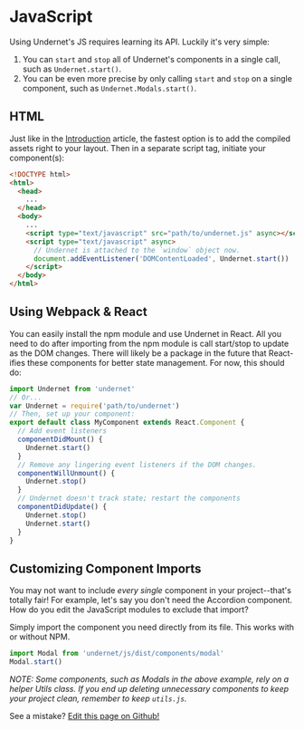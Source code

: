 # JavaScript

Using Undernet's JS requires learning its API. Luckily it's very simple:

1. You can `start` and `stop` all of Undernet's components in a single call, such as `Undernet.start()`.
2. You can be even more precise by only calling `start` and `stop` on a single component, such as `Undernet.Modals.start()`.

## HTML

Just like in the [Introduction](/docs/overview/introduction) article, the fastest option is to add the compiled assets right to your layout. Then in a separate script tag, initiate your component(s):

```html
<!DOCTYPE html>
<html>
  <head>
    ...
  </head>
  <body>
    ...
    <script type="text/javascript" src="path/to/undernet.js" async></script>
    <script type="text/javascript" async>
      // Undernet is attached to the `window` object now.
      document.addEventListener('DOMContentLoaded', Undernet.start())
    </script>
  </body>
</html>
```

## Using Webpack & React

You can easily install the npm module and use Undernet in React. All you need to do after importing from the npm module is call start/stop to update as the DOM changes. There will likely be a package in the future that React-ifies these components for better state management. For now, this should do:

```js
import Undernet from 'undernet'
// Or...
var Undernet = require('path/to/undernet')
// Then, set up your component:
export default class MyComponent extends React.Component {
  // Add event listeners
  componentDidMount() {
    Undernet.start()
  }
  // Remove any lingering event listeners if the DOM changes.
  componentWillUnmount() {
    Undernet.stop()
  }
  // Undernet doesn't track state; restart the components
  componentDidUpdate() {
    Undernet.stop()
    Undernet.start()
  }
}
```

## Customizing Component Imports

You may not want to include *every single* component in your project--that's totally fair! For example, let's say you don't need the Accordion component. How do you edit the JavaScript modules to exclude that import?

Simply import the component you need directly from its file. This works with or without NPM.

```js
import Modal from 'undernet/js/dist/components/modal'
Modal.start()
```

*NOTE: Some components, such as Modals in the above example, rely on a helper Utils class. If you end up deleting unnecessary components to keep your project clean, remember to keep `utils.js`.*

See a mistake? [Edit this page on Github!](https://www.github.com/geotrev/undernet/wiki/javascript)
